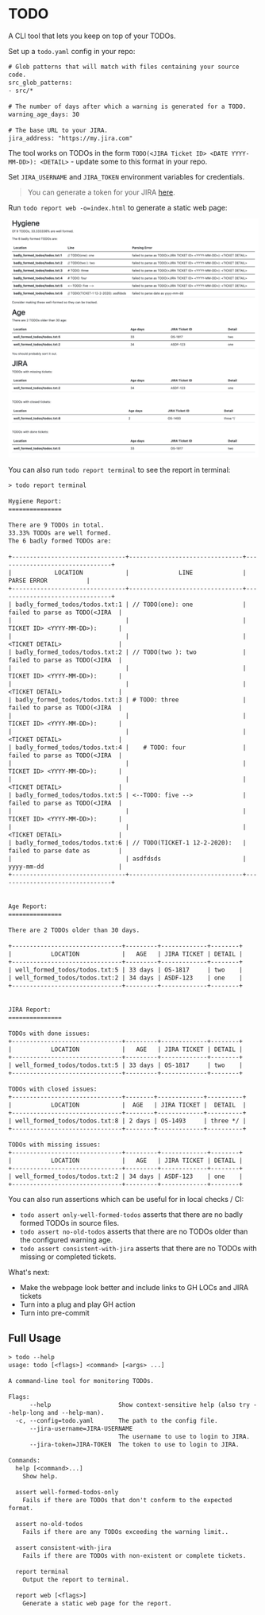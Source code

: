 # TODO

A CLI tool that lets you keep on top of your TODOs.

Set up a `todo.yaml` config in your repo:
```
# Glob patterns that will match with files containing your source code.
src_glob_patterns:
- src/*

# The number of days after which a warning is generated for a TODO.
warning_age_days: 30

# The base URL to your JIRA.
jira_address: "https://my.jira.com"
```

The tool works on TODOs in the form `TODO(<JIRA Ticket ID> <DATE YYYY-MM-DD>): <DETAIL>` - update some to this format in your repo.

Set `JIRA_USERNAME` and `JIRA_TOKEN` environment variables for credentials.

> You can generate a token for your JIRA [here](https://id.atlassian.com/manage/api-tokens).

Run `todo report web -o=index.html` to generate a static web page:

![Demo](images/demo.png "Demo")


You can also run `todo report terminal` to see the report in terminal:
```
> todo report terminal

Hygiene Report:
===============

There are 9 TODOs in total.
33.33% TODOs are well formed.
The 6 badly formed TODOs are:

+--------------------------------+--------------------------------+--------------------------------+
|            LOCATION            |              LINE              |          PARSE ERROR           |
+--------------------------------+--------------------------------+--------------------------------+
| badly_formed_todos/todos.txt:1 | // TODO(one): one              | failed to parse as TODO(<JIRA  |
|                                |                                | TICKET ID> <YYYY-MM-DD>):      |
|                                |                                | <TICKET DETAIL>                |
| badly_formed_todos/todos.txt:2 | // TODO(two ): two             | failed to parse as TODO(<JIRA  |
|                                |                                | TICKET ID> <YYYY-MM-DD>):      |
|                                |                                | <TICKET DETAIL>                |
| badly_formed_todos/todos.txt:3 | # TODO: three                  | failed to parse as TODO(<JIRA  |
|                                |                                | TICKET ID> <YYYY-MM-DD>):      |
|                                |                                | <TICKET DETAIL>                |
| badly_formed_todos/todos.txt:4 |    # TODO: four                | failed to parse as TODO(<JIRA  |
|                                |                                | TICKET ID> <YYYY-MM-DD>):      |
|                                |                                | <TICKET DETAIL>                |
| badly_formed_todos/todos.txt:5 | <--TODO: five -->              | failed to parse as TODO(<JIRA  |
|                                |                                | TICKET ID> <YYYY-MM-DD>):      |
|                                |                                | <TICKET DETAIL>                |
| badly_formed_todos/todos.txt:6 | // TODO(TICKET-1 12-2-2020):   | failed to parse date as        |
|                                | asdfdsds                       | yyyy-mm-dd                     |
+--------------------------------+--------------------------------+--------------------------------+


Age Report:
===============

There are 2 TODOs older than 30 days.

+-------------------------------+---------+-------------+--------+
|           LOCATION            |   AGE   | JIRA TICKET | DETAIL |
+-------------------------------+---------+-------------+--------+
| well_formed_todos/todos.txt:5 | 33 days | OS-1817     | two    |
| well_formed_todos/todos.txt:2 | 34 days | ASDF-123    | one    |
+-------------------------------+---------+-------------+--------+


JIRA Report:
===============

TODOs with done issues:
+-------------------------------+---------+-------------+--------+
|           LOCATION            |   AGE   | JIRA TICKET | DETAIL |
+-------------------------------+---------+-------------+--------+
| well_formed_todos/todos.txt:5 | 33 days | OS-1817     | two    |
+-------------------------------+---------+-------------+--------+

TODOs with closed issues:
+-------------------------------+--------+-------------+----------+
|           LOCATION            |  AGE   | JIRA TICKET |  DETAIL  |
+-------------------------------+--------+-------------+----------+
| well_formed_todos/todos.txt:8 | 2 days | OS-1493     | three */ |
+-------------------------------+--------+-------------+----------+

TODOs with missing issues:
+-------------------------------+---------+-------------+--------+
|           LOCATION            |   AGE   | JIRA TICKET | DETAIL |
+-------------------------------+---------+-------------+--------+
| well_formed_todos/todos.txt:2 | 34 days | ASDF-123    | one    |
+-------------------------------+---------+-------------+--------+
```

You can also run assertions which can be useful for in local checks / CI:
* `todo assert only-well-formed-todos` asserts that there are no badly formed TODOs in source files.
* `todo assert no-old-todos` asserts that there are no TODOs older than the configured warning age.
* `todo assert consistent-with-jira` asserts that there are no TODOs with missing or completed tickets.

What's next:
* Make the webpage look better and include links to GH LOCs and JIRA tickets
* Turn into a plug and play GH action
* Turn into pre-commit

## Full Usage

```
> todo --help
usage: todo [<flags>] <command> [<args> ...]

A command-line tool for monitoring TODOs.

Flags:
      --help                   Show context-sensitive help (also try --help-long and --help-man).
  -c, --config=todo.yaml       The path to the config file.
      --jira-username=JIRA-USERNAME  
                               The username to use to login to JIRA.
      --jira-token=JIRA-TOKEN  The token to use to login to JIRA.

Commands:
  help [<command>...]
    Show help.

  assert well-formed-todos-only
    Fails if there are TODOs that don't conform to the expected format.

  assert no-old-todos
    Fails if there are any TODOs exceeding the warning limit..

  assert consistent-with-jira
    Fails if there are TODOs with non-existent or complete tickets.

  report terminal
    Output the report to terminal.

  report web [<flags>]
    Generate a static web page for the report.
```
